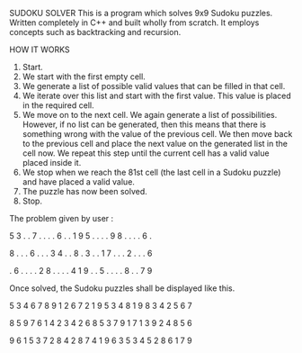SUDOKU SOLVER
This is a program which solves 9x9 Sudoku puzzles. Written completely in C++ and built wholly from scratch. It employs concepts such as backtracking and recursion.

HOW IT WORKS

1. Start.
2. We start with the first empty cell.
3. We generate a list of possible valid values that can be filled in that cell.
4. We iterate over this list and start with the first value. This value is placed in the required cell.
5. We move on to the next cell. We again generate a list of possibilities. However, if no list can be generated, then this means that there is something wrong with the value of the previous cell. We then move back to the previous cell and place the next value on the generated list in the cell now. We repeat this step until the current cell has a valid value placed inside it.
6. We stop when we reach the 81st cell (the last cell in a Sudoku puzzle) and have placed a valid value.
7. The puzzle has now been solved.
8. Stop.


The problem given by user :

5 3 .    . 7 .     . . . 
6 . .    1 9 5     . . . 
. 9 8    . . .     . 6 .

8 . .    . 6 .     . . 3 
4 . .    8 . 3     . . 1 
7 . .    . 2 .     . . 6

. 6 .    . . .     2 8 . 
. . .    4 1 9     . . 5 
. . .    . 8 .     . 7 9

Once solved, the Sudoku puzzles shall be displayed like this.

5 3 4    6 7 8     9 1 2 
6 7 2    1 9 5     3 4 8 
1 9 8    3 4 2     5 6 7

8 5 9 7 6 1 4 2 3 4 2 6 8 5 3 7 9 1 7 1 3 9 2 4 8 5 6

9 6 1 5 3 7 2 8 4 2 8 7 4 1 9 6 3 5 3 4 5 2 8 6 1 7 9
